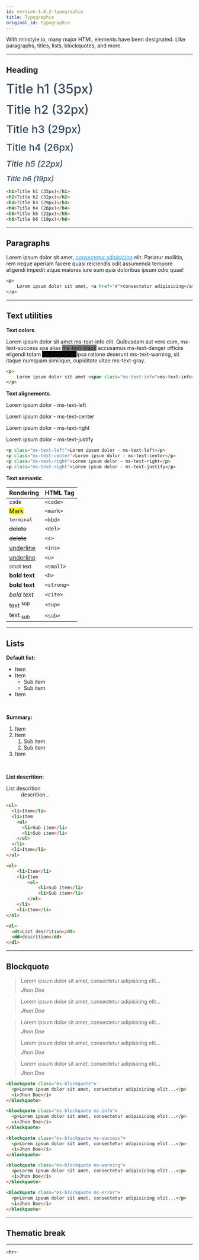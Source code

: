 ```yaml
---
id: version-1.0.2-typographie
title: Typographie
original_id: typographie
---
```


With minstyle.io, many major HTML elements have been designated. Like paragraphs, titles, lists, blockquotes, and more.

___

## Heading

<h1 style="margin:0 0 1rem 0; font-size: 35px; font-weight: 500; color: #34495e;">Title h1 (35px)</h1>
<h2 style="margin:0 0 1rem 0; font-size: 32px; font-weight: 500; color: #34495e;">Title h2 (32px)</h2>
<h3 style="margin:0 0 1rem 0; font-size: 29px; font-weight: 500; color: #34495e;">Title h3 (29px)</h3>
<h4 style="margin:0 0 1rem 0; font-size: 26px; font-weight: 500; color: #34495e;">Title h4 (26px)</h4>
<h5 style="margin:0 0 1rem 0; font-size: 22px; font-weight: 500; color: #34495e;">Title h5 (22px)</h5>
<h6 style="margin:0 0 1rem 0; font-size: 19px; font-weight: 500; color: #34495e;">Title h6 (19px)</h6>

```html
<h1>Title h1 (35px)</h1>
<h2>Title h2 (32px)</h2>
<h3>Title h3 (29px)</h3>
<h4>Title h4 (26px)</h4>
<h5>Title h5 (22px)</h5>
<h6>Title h6 (19px)</h6>
```
___

## Paragraphs

<p>
    Lorem ipsum dolor sit amet, <a href="#" style="color: #219ced; font-weight:normal;">consectetur adipisicing</a> elit. Pariatur mollitia, rem neque aperiam facere quasi reiciendis odit assumenda tempore eligendi impedit atque maiores iure eum quia doloribus ipsum odio quae!
</p>

```html
<p>
    Lorem ipsum dolor sit amet, <a href="#">consectetur adipisicing</a> elit. Pariatur mollitia, rem neque aperiam facere quasi reiciendis odit assumenda tempore eligendi impedit atque maiores iure eum quia doloribus ipsum odio quae!
</p>
```
___

## Text utilities

**Text colors**.

<p>
	Lorem ipsum dolor sit amet <span class="ms-text-info">ms-text-info</span> elit. Quibusdam aut vero eum, <span class="ms-text-success">ms-text-success</span> spa alias <span class="ms-text-black" style="background-color: gray">ms-text-black</span> accusamus <span class="ms-text-danger">ms-text-danger</span> officiis eligendi totam <span class="ms-text-white" style="background-color: black">ms-text-white</span>ipsa ratione deserunt <span class="ms-text-warning">ms-text-warning</span>, sit itaque numquam similique, cupiditate vitae <span class="ms-text-gray">ms-text-gray</span>.
</p>

```html
<p>
	Lorem ipsum dolor sit amet <span class="ms-text-info">ms-text-info</span> elit. Quibusdam aut vero eum, <span class="ms-text-success">ms-text-success</span> spa alias <span class="ms-text-black" style="background-color: gray">ms-text-black</span> accusamus <span class="ms-text-danger">ms-text-danger</span> officiis eligendi totam <span class="ms-text-white" style="background-color: black">ms-text-white</span>ipsa ratione deserunt <span class="ms-text-warning">ms-text-warning</span>, sit itaque numquam similique, cupiditate vitae <span class="ms-text-gray">ms-text-gray</span>.
</p>
```

**Text alignements**.

<p class="ms-text-left">Lorem ipsum dolor - ms-text-left</p>
<p class="ms-text-center">Lorem ipsum dolor - ms-text-center</p>
<p class="ms-text-right">Lorem ipsum dolor - ms-text-right</p>
<p class="ms-text-justify">Lorem ipsum dolor - ms-text-justify</p>

```html
<p class="ms-text-left">Lorem ipsum dolor - ms-text-left</p>
<p class="ms-text-center">Lorem ipsum dolor - ms-text-center</p>
<p class="ms-text-right">Lorem ipsum dolor - ms-text-right</p>
<p class="ms-text-right">Lorem ipsum dolor - ms-text-justify</p>
```

**Text semantic**.

| Rendering | HTML Tag |
|---|---|
| <code>code</code>  |  `<code>` |
| <mark>Mark</mark> | `<mark>` |
| <kbd>terminal</kbd> | `<kbd>` |
| <del>delete</del> | `<del>` |
| <s>delete</s> | `<s>` |
| <ins>underline</ins> | `<ins>` |
| <u>underline</u> | `<u>` |
| <small>small text</small> | `<small>` |
| <b>bold text</b> | `<b>` |
| <strong>bold text</strong> | `<strong>` |
| <cite>bold text</cite> | `<cite>` |
| text <sup>sup</sup> | `<sup>` |
| text <sub>sub</sub> | `<sub>` |

___

## Lists

**Default list:**

<ul>
  <li>Item</li>
  <li>Item
    <ul>
      <li>Sub item</li>
      <li>Sub item</li>
    </ul>
  </li>
  <li>Item</li>
</ul><br/>

**Summary:**

<ol>
    <li>Item</li>
    <li>Item
        <ol>
            <li>Sub item</li>
            <li>Sub item</li>
        </ol>
    </li>
    <li>Item</li>
</ol><br/>

**List descrition:**

<dl>
  <dt>List descrition</dt>
  <dd>descrition...</dd>
</dl>

```html
<ul>
  <li>Item</li>
  <li>Item
    <ul>
      <li>Sub item</li>
      <li>Sub item</li>
    </ul>
  </li>
  <li>Item</li>
</ul>

<ol>
    <li>Item</li>
    <li>Item
        <ol>
            <li>Sub item</li>
            <li>Sub item</li>
        </ol>
    </li>
    <li>Item</li>
</ol>

<dl>
  <dt>List descrition</dt>
  <dd>descrition</dd>
</dl>
```

___

## Blockquote

<blockquote class="ms-blockquote" style="border-color: #e1e1e1;">
  <p style="margin: 0 0 0.5rem 0;">Lorem ipsum dolor sit amet, consectetur adipisicing elit...</p>
  <i>Jhon Doe</i>
</blockquote>

<blockquote class="ms-blockquote ms-info">
  <p style="margin: 0 0 0.5rem 0;">Lorem ipsum dolor sit amet, consectetur adipisicing elit...</p>
  <i>Jhon Doe</i>
</blockquote>

<blockquote class="ms-blockquote ms-success">
  <p style="margin: 0 0 0.5rem 0;">Lorem ipsum dolor sit amet, consectetur adipisicing elit...</p>
  <i>Jhon Doe</i>
</blockquote>

<blockquote class="ms-blockquote ms-warning">
  <p style="margin: 0 0 0.5rem 0;">Lorem ipsum dolor sit amet, consectetur adipisicing elit...</p>
  <i>Jhon Doe</i>
</blockquote>

<blockquote class="ms-blockquote ms-error">
  <p style="margin: 0 0 0.5rem 0;">Lorem ipsum dolor sit amet, consectetur adipisicing elit...</p>
  <i>Jhon Doe</i>
</blockquote>

```html
<blockquote class="ms-blockquote">
  <p>Lorem ipsum dolor sit amet, consectetur adipisicing elit...</p>
  <i>Jhon Doe</i>
</blockquote>

<blockquote class="ms-blockquote ms-info">
  <p>Lorem ipsum dolor sit amet, consectetur adipisicing elit...</p>
  <i>Jhon Doe</i>
</blockquote>

<blockquote class="ms-blockquote ms-success">
  <p>Lorem ipsum dolor sit amet, consectetur adipisicing elit...</p>
  <i>Jhon Doe</i>
</blockquote>

<blockquote class="ms-blockquote ms-warning">
  <p>Lorem ipsum dolor sit amet, consectetur adipisicing elit...</p>
  <i>Jhon Doe</i>
</blockquote>

<blockquote class="ms-blockquote ms-error">
  <p>Lorem ipsum dolor sit amet, consectetur adipisicing elit...</p>
  <i>Jhon Doe</i>
</blockquote>
```

___

## Thematic break

<hr>

```html
<hr>
```